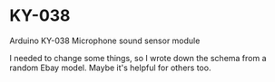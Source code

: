 # KY-038

Arduino KY-038 Microphone sound sensor module

I needed to change some things, so I wrote down the schema 
from a random Ebay model. Maybe it's helpful for others too.



